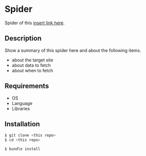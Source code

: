 Spider
======

Spider of this [insert link here]().


## Description
Show a summary of this spider here and about the following items.
* about the target site
* about data to fetch
* about when to fetch


## Requirements
* OS
* Language
* Libraries


## Installation
```sh
$ git clone <this repo>
$ cd <this repo>

$ bundle install
```

